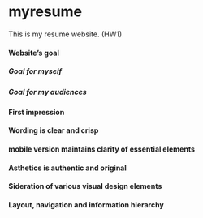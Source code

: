 # myresume
This is my resume website. (HW1)
#### Website’s goal
##### Goal for myself
##### Goal for my audiences
#### First impression
#### Wording is clear and crisp
#### mobile version maintains clarity of essential elements
#### Asthetics is authentic and original
#### Sideration of various visual design elements
#### Layout, navigation and information hierarchy
